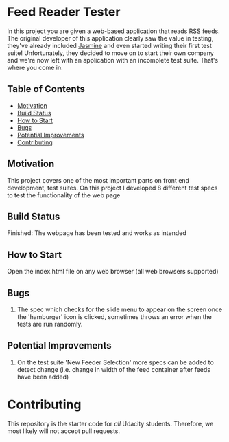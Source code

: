 # Feed Reader Tester

In this project you are given a web-based application that reads RSS feeds. The original developer of this application clearly saw the value in testing, they've already included [Jasmine](http://jasmine.github.io/) and even started writing their first test suite! Unfortunately, they decided to move on to start their own company and we're now left with an application with an incomplete test suite. That's where you come in.

## Table of Contents

* [Motivation](#whythisproject)
* [Build Status](#buildstatus)
* [How to Start](#howtostart)
* [Bugs](#bugs)
* [Potential Improvements](#PotentialImprovements)
* [Contributing](#contributing)


## Motivation

This project covers one of the most important parts on front end development, test suites. On this project I developed 8 different test specs to test the functionality of the web page

## Build Status

Finished: The webpage has been tested and works as intended

## How to Start

Open the index.html file on any web browser (all web browsers supported)

## Bugs

1. The spec which checks for the slide menu to appear on the screen once the 'hamburger' icon is clicked, sometimes throws an error when the tests are run randomly.

## Potential Improvements

1. On the test suite 'New Feeder Selection' more specs can be added to detect change (i.e. change in width of the feed container after feeds have been added)

# Contributing

This repository is the starter code for _all_ Udacity students. Therefore, we most likely will not accept pull requests.
